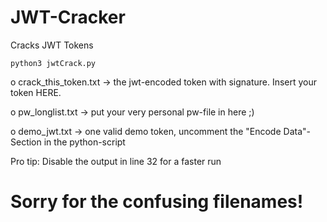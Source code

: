 # JWT-Cracker
Cracks JWT Tokens 

```
python3 jwtCrack.py
```

o crack_this_token.txt
-> the jwt-encoded token with signature. Insert your token HERE.

o pw_longlist.txt
-> put your very personal pw-file in here ;)

o demo_jwt.txt 
-> one valid demo token, uncomment the "Encode Data"-Section in the python-script

Pro tip: Disable the output in line 32 for a faster run

# Sorry for the confusing filenames!
